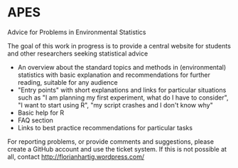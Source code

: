 APES
====

Advice for Problems in Environmental Statistics


The goal of this work in progress is to provide a central website for students and other researchers seeking statistical advice 

* An overview about the standard topics and methods in (environmental) statistics with basic explanation and recommendations for further reading, suitable for any audience
* "Entry points" with short explanations and links for particular situations such as "I am planning my first experiment, what do I have to consider", "I want to start using R", "my script crashes and I don't know why"
* Basic help for R
* FAQ section
* Links to best practice recommendations for particular tasks


For reporting problems, or provide comments and suggestions, please create a GitHub account and use the ticket system. If this is not possible at all, contact http://florianhartig.wordpress.com/




